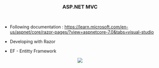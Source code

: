 <h3 align="center">ASP.NET MVC</h3><br>

- Following documentation : <a>https://learn.microsoft.com/en-us/aspnet/core/razor-pages/?view=aspnetcore-7.0&tabs=visual-studio </a>

- Developing with Razor
- EF - Entitty Framework

<p align="center">
<img src="http://img.shields.io/static/v1?label=STATUS&message=EM%20DESENVOLVIMENTO&color=GREEN&style=for-the-badge"/>
</p>
